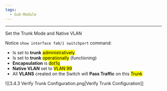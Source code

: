 ```yaml
---
tags:
  - Sub-Module
---
```


---
Set the Trunk Mode and Native VLAN

Notice `show interface fa0/1 switchport` command:
- Is set to **trunk** <mark class="hltr-pink">administratively</mark>
- Is set to **trunk** <mark class="hltr-pink">operationally</mark> (functioning)
- **Encapsulation** is <mark class="hltr-pink">dot1q</mark> 
- **Native VLAN** set to <mark class="hltr-pink">VLAN 99</mark>
- All **VLANS** created on the Switch will **Pass Traffic** on this <mark class="hltr-pink">Trunk</mark>

![[3.4.3 Verify Trunk Configuration.png|Verify Trunk Configuration]]